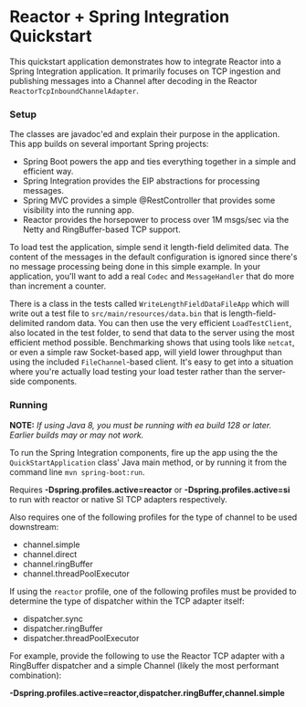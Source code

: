# Reactor + Spring Integration Quickstart

This quickstart application demonstrates how to integrate Reactor into a Spring Integration application. It primarily focuses on TCP ingestion and publishing messages into a Channel after decoding in the Reactor `ReactorTcpInboundChannelAdapter`.

### Setup

The classes are javadoc'ed and explain their purpose in the application. This app builds on several important Spring projects:

- Spring Boot powers the app and ties everything together in a simple and efficient way.
- Spring Integration provides the EIP abstractions for processing messages.
- Spring MVC provides a simple @RestController that provides some visibility into the running app.
- Reactor provides the horsepower to process over 1M msgs/sec via the Netty and RingBuffer-based TCP support.

To load test the application, simple send it length-field delimited data. The content of the messages in the default configuration is ignored since there's no message processing being done in this simple example. In your application, you'll want to add a real `Codec` and `MessageHandler` that do more than increment a counter.

There is a class in the tests called `WriteLengthFieldDataFileApp` which will write out a test file to `src/main/resources/data.bin` that is length-field-delimited random data. You can then use the very efficient `LoadTestClient`, also located in the test folder, to send that data to the server using the most efficient method possible. Benchmarking shows that using tools like `netcat`, or even a simple raw Socket-based app, will yield lower throughput than using the included `FileChannel`-based client. It's easy to get into a situation where you're actually load testing your load tester rather than the server-side components.

### Running

__NOTE:__ *If using Java 8, you must be running with ea build 128 or later. Earlier builds may or may not work.*

To run the Spring Integration components, fire up the app using the the `QuickStartApplication` class' Java main method, or by running it from the command line `mvn spring-boot:run`.

Requires __-Dspring.profiles.active=reactor__ or __-Dspring.profiles.active=si__ to run with reactor or native SI TCP adapters respectively.

Also requires one of the following profiles for the type of channel to be used downstream:

- channel.simple
- channel.direct
- channel.ringBuffer
- channel.threadPoolExecutor

If using the `reactor` profile, one of the following profiles must be provided to determine the type of dispatcher within the TCP adapter itself:

- dispatcher.sync
- dispatcher.ringBuffer
- dispatcher.threadPoolExecutor

For example, provide the following to use the Reactor TCP adapter with a RingBuffer dispatcher and a simple Channel (likely the most performant combination):

__-Dspring.profiles.active=reactor,dispatcher.ringBuffer,channel.simple__

